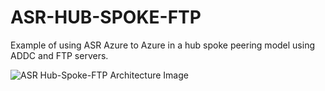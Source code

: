 # ASR-HUB-SPOKE-FTP
Example of using ASR Azure to Azure in a hub spoke peering model using ADDC and FTP servers.


![ASR Hub-Spoke-FTP Architecture Image](https://github.com/swiftsolves-msft/ASR-Hub-Spoke-FTP/blob/master/asrsamparchitecture.png "ASR Hub-Spoke-FTP Image")
